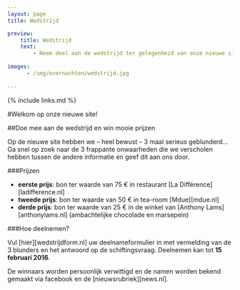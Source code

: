 ```yaml
---
layout: page
title: Wedstrijd

preview:
    title: Wedstrijd
    text: 
        - Neem deel aan de wedstrijd ter gelegenheid van onze nieuwe site en maak kans op mooie prijzen!
        
images:
      - /img/overnachten/wedstrijd.jpg
      
---
```


{% include links.md %}

#Welkom op onze nieuwe site!

##Doe mee aan de wedstrijd en win mooie prijzen

Op de nieuwe site hebben we – heel bewust –  3 maal serieus geblunderd...<br> 
Ga snel op zoek naar de 3 frappante onwaarheden die we verscholen hebben tussen de andere informatie en geef dit aan ons door.


###Prijzen

- **eerste prijs**: bon ter waarde van 75 € in restaurant [La Différence][ladifference.nl]
- **tweede prijs**: bon ter waarde van 50 € in tea-room [Mdue][mdue.nl]
- **derde prijs**: bon ter waarde van 25 € in de winkel van [Anthony Lams][anthonylams.nl] (ambachtelijke chocolade en marsepein)

###Hoe deelnemen?

Vul [hier][wedstrijdform.nl] uw deelnameformulier in met vermelding van de 3 blunders en het antwoord op de schiftingsvraag. Deelnemen kan tot **15 februari 2016**.

De winnaars worden persoonlijk verwittigd en de namen worden bekend gemaakt via facebook en de [nieuwsrubriek][news.nl].
